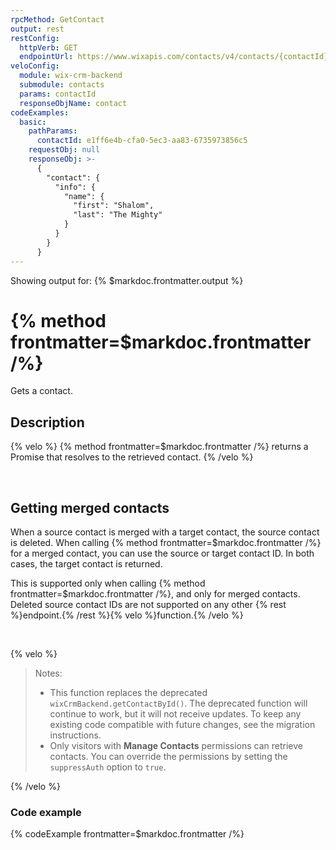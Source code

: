 ```yaml
---
rpcMethod: GetContact
output: rest
restConfig:
  httpVerb: GET
  endpointUrl: https://www.wixapis.com/contacts/v4/contacts/{contactId}
veloConfig:
  module: wix-crm-backend
  submodule: contacts
  params: contactId
  responseObjName: contact
codeExamples:
  basic:
    pathParams:
      contactId: e1ff6e4b-cfa0-5ec3-aa83-6735973856c5
    requestObj: null
    responseObj: >-
      {
        "contact": {
          "info": {
            "name": {
              "first": "Shalom",
              "last": "The Mighty"
            }
          }
        }
      }
---
```


Showing output for: {% $markdoc.frontmatter.output %}

# {% method frontmatter=$markdoc.frontmatter /%}

Gets a contact.

## **Description**

{% velo %}
{% method frontmatter=$markdoc.frontmatter /%}
returns a Promise that resolves to the retrieved contact.
{% /velo %}

&nbsp;

## Getting merged contacts

When a source contact is merged with a target contact,
the source contact is deleted. When calling
{% method frontmatter=$markdoc.frontmatter /%}
for a merged contact,
you can use the source or target contact ID.
In both cases, the target contact is returned.

This is supported only when calling
{% method frontmatter=$markdoc.frontmatter /%},
and only for merged contacts.
Deleted source contact IDs are not supported on any other
{% rest %}endpoint.{% /rest %}{% velo %}function.{% /velo %}

&nbsp;


{% velo %}

> Notes:
>
> - This function replaces the deprecated `wixCrmBackend.getContactById()`.
>   The deprecated function will continue to work,
>   but it will not receive updates.
>   To keep any existing code compatible with future changes,
>   see the migration instructions.
> - Only visitors with **Manage Contacts** permissions can retrieve contacts.
>   You can override the permissions by setting the `suppressAuth` option to `true`.

{% /velo %}

### Code example

{% codeExample frontmatter=$markdoc.frontmatter /%}
